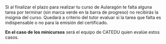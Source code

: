 Si al finalizar el plazo para realizar tu curso de Aularagón te falta alguna tarea por terminar \(sin marca verde en la barra de progreso\) no recibirás la insignia del curso. Quedará a criterio del tutor evaluar si la tarea que falta es indispensable o no para la emisión del certificado.

**En el caso de los minicursos** será el equipo de CATEDU quien evalúe estos casos.

